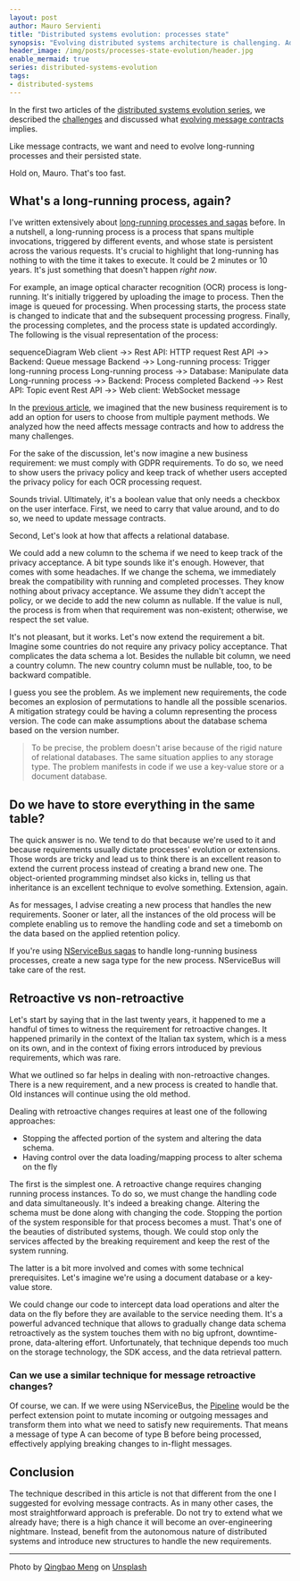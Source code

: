 ```yaml
---
layout: post
author: Mauro Servienti
title: "Distributed systems evolution: processes state"
synopsis: "Evolving distributed systems architecture is challenging. Addressing message evolution is one aspect. Another one is evolving existing processes and their persisted status."
header_image: /img/posts/processes-state-evolution/header.jpg
enable_mermaid: true
series: distributed-systems-evolution
tags:
- distributed-systems
---
```


In the first two articles of the [distributed systems evolution series](https://milestone.topics.it/series/distributed-systems-evolution), we described the [challenges](https://milestone.topics.it/2022/06/11/distributed-systems-evolution-challenges.html) and discussed what [evolving message contracts](https://milestone.topics.it/2022/07/04/messages-evolution.html) implies.

Like message contracts, we want and need to evolve long-running processes and their persisted state.

Hold on, Mauro. That's too fast.

## What's a long-running process, again?

I've written extensively about [long-running processes and sagas](https://milestone.topics.it/tags/sagas.html) before. In a nutshell, a long-running process is a process that spans multiple invocations, triggered by different events, and whose state is persistent across the various requests. It's crucial to highlight that long-running has nothing to with the time it takes to execute. It could be 2 minutes or 10 years. It's just something that doesn't happen _right now_.

For example, an image optical character recognition (OCR) process is long-running. It's initially triggered by uploading the image to process. Then the image is queued for processing. When processing starts, the process state is changed to indicate that and the subsequent processing progress. Finally, the processing completes, and the process state is updated accordingly. The following is the visual representation of the process:

<div class="mermaid">
sequenceDiagram
   Web client ->> Rest API: HTTP request
   Rest API ->> Backend: Queue message
   Backend ->> Long-running process: Trigger long-running process
   Long-running process ->> Database: Manipulate data
   Long-running process ->> Backend: Process completed
   Backend ->> Rest API: Topic event
   Rest API ->> Web client: WebSocket message
</div>

In the [previous article](https://milestone.topics.it/2022/07/04/messages-evolution.html), we imagined that the new business requirement is to add an option for users to choose from multiple payment methods. We analyzed how the need affects message contracts and how to address the many challenges.

For the sake of the discussion, let's now imagine a new business requirement: we must comply with GDPR requirements. To do so, we need to show users the privacy policy and keep track of whether users accepted the privacy policy for each OCR processing request.

Sounds trivial. Ultimately, it's a boolean value that only needs a checkbox on the user interface. First, we need to carry that value around, and to do so, we need to update message contracts.

Second, Let's look at how that affects a relational database.

We could add a new column to the schema if we need to keep track of the privacy acceptance. A bit type sounds like it's enough. However, that comes with some headaches. If we change the schema, we immediately break the compatibility with running and completed processes. They know nothing about privacy acceptance. We assume they didn't accept the policy, or we decide to add the new column as nullable. If the value is null, the process is from when that requirement was non-existent; otherwise, we respect the set value.

It's not pleasant, but it works. Let's now extend the requirement a bit. Imagine some countries do not require any privacy policy acceptance. That complicates the data schema a lot. Besides the nullable bit column, we need a country column. The new country column must be nullable, too, to be backward compatible.

I guess you see the problem. As we implement new requirements, the code becomes an explosion of permutations to handle all the possible scenarios. A mitigation strategy could be having a column representing the process version. The code can make assumptions about the database schema based on the version number.

> To be precise, the problem doesn't arise because of the rigid nature of relational databases. The same situation applies to any storage type. The problem manifests in code if we use a key-value store or a document database.

## Do we have to store everything in the same table?

The quick answer is no. We tend to do that because we're used to it and because requirements usually dictate processes' evolution or extensions. Those words are tricky and lead us to think there is an excellent reason to extend the current process instead of creating a brand new one. The object-oriented programming mindset also kicks in, telling us that inheritance is an excellent technique to evolve something. Extension, again.

As for messages, I advise creating a new process that handles the new requirements. Sooner or later, all the instances of the old process will be complete enabling us to remove the handling code and set a timebomb on the data based on the applied retention policy.

If you're using [NServiceBus sagas](https://docs.particular.net/nservicebus/sagas/) to handle long-running business processes, create a new saga type for the new process. NServiceBus will take care of the rest.

## Retroactive vs non-retroactive

Let's start by saying that in the last twenty years, it happened to me a handful of times to witness the requirement for retroactive changes. It happened primarily in the context of the Italian tax system, which is a mess on its own, and in the context of fixing errors introduced by previous requirements, which was rare.

What we outlined so far helps in dealing with non-retroactive changes. There is a new requirement, and a new process is created to handle that. Old instances will continue using the old method.

Dealing with retroactive changes requires at least one of the following approaches:

- Stopping the affected portion of the system and altering the data schema.
- Having control over the data loading/mapping process to alter schema on the fly

The first is the simplest one. A retroactive change requires changing running process instances. To do so, we must change the handling code and data simultaneously. It's indeed a breaking change. Altering the schema must be done along with changing the code. Stopping the portion of the system responsible for that process becomes a must. That's one of the beauties of distributed systems, though. We could stop only the services affected by the breaking requirement and keep the rest of the system running.

The latter is a bit more involved and comes with some technical prerequisites. Let's imagine we're using a document database or a key-value store.

We could change our code to intercept data load operations and alter the data on the fly before they are available to the service needing them. It's a powerful advanced technique that allows to gradually change data schema retroactively as the system touches them with no big upfront, downtime-prone, data-altering effort. Unfortunately, that technique depends too much on the storage technology, the SDK access, and the data retrieval pattern.

### Can we use a similar technique for message retroactive changes?

Of course, we can. If we were using NServiceBus, the [Pipeline](https://docs.particular.net/nservicebus/pipeline/) would be the perfect extension point to mutate incoming or outgoing messages and transform them into what we need to satisfy new requirements. That means a message of type A can become of type B before being processed, effectively applying breaking changes to in-flight messages.

## Conclusion

The technique described in this article is not that different from the one I suggested for evolving message contracts. As in many other cases, the most straightforward approach is preferable. Do not try to extend what we already have; there is a high chance it will become an over-engineering nightmare. Instead, benefit from the autonomous nature of distributed systems and introduce new structures to handle the new requirements.

---

Photo by <a href="https://unsplash.com/@ideasboom?utm_source=unsplash&utm_medium=referral&utm_content=creditCopyText">Qingbao Meng</a> on <a href="https://unsplash.com/?utm_source=unsplash&utm_medium=referral&utm_content=creditCopyText">Unsplash</a>
